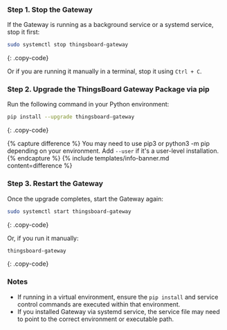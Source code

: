 ### Step 1. Stop the Gateway

If the Gateway is running as a background service or a systemd service, stop it first:

```bash
sudo systemctl stop thingsboard-gateway
```
{: .copy-code}

Or if you are running it manually in a terminal, stop it using `Ctrl + C`.

### Step 2. Upgrade the ThingsBoard Gateway Package via pip

Run the following command in your Python environment:

```bash
pip install --upgrade thingsboard-gateway
```
{: .copy-code}

{% capture difference %}
You may need to use pip3 or python3 -m pip depending on your environment. Add `--user` if it's a user-level installation.
{% endcapture %}
{% include templates/info-banner.md content=difference %}

### Step 3. Restart the Gateway

Once the upgrade completes, start the Gateway again:

```bash
sudo systemctl start thingsboard-gateway
```
{: .copy-code}

Or, if you run it manually:

```bash
thingsboard-gateway
```
{: .copy-code}

### Notes

- If running in a virtual environment, ensure the `pip install` and service control commands are executed within that environment.
- If you installed Gateway via systemd service, the service file may need to point to the correct environment or executable path.
